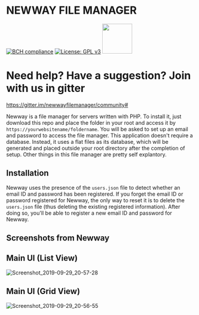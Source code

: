 # NEWWAY FILE MANAGER
[![BCH compliance](https://bettercodehub.com/edge/badge/naveen17797/newway-filemanager?branch=master)](https://bettercodehub.com/)
[![License: GPL v3](https://img.shields.io/badge/License-GPL%20v3-blue.svg)]()   [<img src="https://upload.wikimedia.org/wikipedia/commons/0/06/Facebook.svg" width="80">](https://www.facebook.com/newwayfilemanager)


# Need help? Have a suggestion? Join with us in gitter
https://gitter.im/newwayfilemanager/community#


Newway is a file manager for servers written with PHP. To install it, just download this repo and place the folder in your root and access it by `https://yourwebsitename/foldername`. You will be asked to set up an email and password to access the file manager. This application doesn't require a database. Instead, it uses a flat files as its database, which will be generated and placed outside your root directory after the completion of setup. Other things in this file manager are pretty self explantory.

## Installation
Newway uses the presence of the `users.json` file to detect whether an email ID and password has been registered. If you forget the email ID or password registered for Newway, the only way to reset it is to delete the `users.json` file (thus deleting the existing registered information). After doing so, you'll be able to register a new email ID and password for Newway.

## Screenshots from Newway

## Main UI (List View)

![Screenshot_2019-09-29_20-57-28](https://user-images.githubusercontent.com/18109258/65834852-c9653580-e2fc-11e9-964c-81b898a33b11.png)

## Main UI (Grid View)
![Screenshot_2019-09-29_20-56-55](https://user-images.githubusercontent.com/18109258/65834853-c9653580-e2fc-11e9-8466-09c4b28bb883.png)
